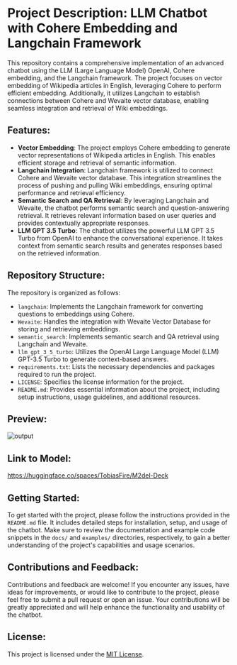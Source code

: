 
# Project Description: LLM Chatbot with Cohere Embedding and Langchain Framework

This repository contains a comprehensive implementation of an advanced chatbot using the LLM (Large Language Model) OpenAI, Cohere embedding, and the Langchain framework. The project focuses on vector embedding of Wikipedia articles in English, leveraging Cohere to perform efficient embedding. Additionally, it utilizes Langchain to establish connections between Cohere and Wevaite vector database, enabling seamless integration and retrieval of Wiki embeddings.

## Features:
- **Vector Embedding**: The project employs Cohere embedding to generate vector representations of Wikipedia articles in English. This enables efficient storage and retrieval of semantic information.
- **Langchain Integration**: Langchain framework is utilized to connect Cohere and Wevaite vector database. This integration streamlines the process of pushing and pulling Wiki embeddings, ensuring optimal performance and retrieval efficiency.
- **Semantic Search and QA Retrieval**: By leveraging Langchain and Wevaite, the chatbot performs semantic search and question-answering retrieval. It retrieves relevant information based on user queries and provides contextually appropriate responses.
- **LLM GPT 3.5 Turbo**: The chatbot utilizes the powerful LLM GPT 3.5 Turbo from OpenAI to enhance the conversational experience. It takes context from semantic search results and generates responses based on the retrieved information.

## Repository Structure:
The repository is organized as follows:
- `langchain`: Implements the Langchain framework for converting questions to embeddings using Cohere.
- `Wevaite`: Handles the integration with Wevaite Vector Database for storing and retrieving embeddings.
- `semantic_search`: Implements semantic search and QA retrieval using Langchain and Wevaite.
- `llm_gpt_3_5_turbo`: Utilizes the OpenAI Large Language Model (LLM) GPT-3.5 Turbo to generate context-based answers.
- `requirements.txt`: Lists the necessary dependencies and packages required to run the project.
- `LICENSE`: Specifies the license information for the project.
- `README.md`: Provides essential information about the project, including setup instructions, usage guidelines, and additional resources.
## Preview:

![output](https://github.com/Tobaisfire/LLM-Chat-bot/assets/67000746/84569945-5bb1-47b0-851e-fd9911a89890)

## Link to Model:

https://huggingface.co/spaces/TobiasFire/M2del-Deck

## Getting Started:
To get started with the project, please follow the instructions provided in the `README.md` file. It includes detailed steps for installation, setup, and usage of the chatbot. Make sure to review the documentation and example code snippets in the `docs/` and `examples/` directories, respectively, to gain a better understanding of the project's capabilities and usage scenarios.

## Contributions and Feedback:
Contributions and feedback are welcome! If you encounter any issues, have ideas for improvements, or would like to contribute to the project, please feel free to submit a pull request or open an issue. Your contributions will be greatly appreciated and will help enhance the functionality and usability of the chatbot.

## License:
This project is licensed under the [MIT License](LICENSE).
